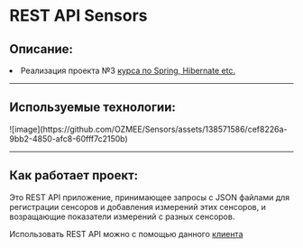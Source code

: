 <h1>REST API Sensors</h1>

<h2>Описание: </h2>
<li>Реализация проекта №3 <a href="https://swiftbook.org/courses/438/">курса по Spring, Hibernate etc.</a> </li>
<hr/>
<h2>Используемые технологии: </h2>
![image](https://github.com/OZMEE/Sensors/assets/138571586/cef8226a-9bb2-4850-afc8-60fff7c2150b)
<br/>
<hr/>
<h2>Как работает проект: </h2>
<p>Это REST API приложение, принимающее запросы с JSON файлами для регистрации сенсоров и добавления
измерений этих сенсоров, и возращающие показатели измерений с разных сенсоров.</p>
<p>Использовать REST API можно с помощью данного <a href="https://github.com/OZMEE/SensorsClient">клиента</a></p>
